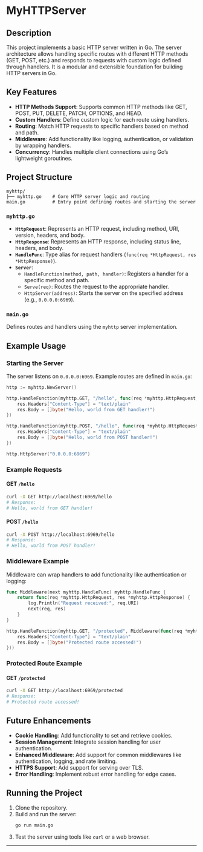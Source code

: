 # MyHTTPServer

## Description
This project implements a basic HTTP server written in Go. The server architecture allows handling specific routes with different HTTP methods (GET, POST, etc.) and responds to requests with custom logic defined through handlers. It is a modular and extensible foundation for building HTTP servers in Go.

## Key Features
- **HTTP Methods Support**: Supports common HTTP methods like GET, POST, PUT, DELETE, PATCH, OPTIONS, and HEAD.
- **Custom Handlers**: Define custom logic for each route using handlers.
- **Routing**: Match HTTP requests to specific handlers based on method and path.
- **Middleware**: Add functionality like logging, authentication, or validation by wrapping handlers.
- **Concurrency**: Handles multiple client connections using Go’s lightweight goroutines.

## Project Structure
```
myhttp/
├── myhttp.go    # Core HTTP server logic and routing
main.go          # Entry point defining routes and starting the server
```

### `myhttp.go`
- **`HttpRequest`**: Represents an HTTP request, including method, URI, version, headers, and body.
- **`HttpResponse`**: Represents an HTTP response, including status line, headers, and body.
- **`HandleFunc`**: Type alias for request handlers (`func(req *HttpRequest, res *HttpResponse)`).
- **`Server`**:
  - `HandleFunction(method, path, handler)`: Registers a handler for a specific method and path.
  - `Serve(req)`: Routes the request to the appropriate handler.
  - `HttpServer(address)`: Starts the server on the specified address (e.g., `0.0.0.0:6969`).

### `main.go`
Defines routes and handlers using the `myhttp` server implementation.

## Example Usage
### Starting the Server
The server listens on `0.0.0.0:6969`. Example routes are defined in `main.go`:
```go
http := myhttp.NewServer()

http.HandleFunction(myhttp.GET, "/hello", func(req *myhttp.HttpRequest, res *myhttp.HttpResponse) {
    res.Headers["Content-Type"] = "text/plain"
    res.Body = []byte("Hello, world from GET handler!")
})

http.HandleFunction(myhttp.POST, "/hello", func(req *myhttp.HttpRequest, res *myhttp.HttpResponse) {
    res.Headers["Content-Type"] = "text/plain"
    res.Body = []byte("Hello, world from POST handler!")
})

http.HttpServer("0.0.0.0:6969")
```

### Example Requests
#### GET `/hello`
```bash
curl -X GET http://localhost:6969/hello
# Response:
# Hello, world from GET handler!
```

#### POST `/hello`
```bash
curl -X POST http://localhost:6969/hello
# Response:
# Hello, world from POST handler!
```

### Middleware Example
Middleware can wrap handlers to add functionality like authentication or logging:
```go
func Middleware(next myhttp.HandleFunc) myhttp.HandleFunc {
    return func(req *myhttp.HttpRequest, res *myhttp.HttpResponse) {
        log.Println("Request received:", req.URI)
        next(req, res)
    }
}

http.HandleFunction(myhttp.GET, "/protected", Middleware(func(req *myhttp.HttpRequest, res *myhttp.HttpResponse) {
    res.Headers["Content-Type"] = "text/plain"
    res.Body = []byte("Protected route accessed!")
}))
```

### Protected Route Example
#### GET `/protected`
```bash
curl -X GET http://localhost:6969/protected
# Response:
# Protected route accessed!
```

## Future Enhancements
- **Cookie Handling**: Add functionality to set and retrieve cookies.
- **Session Management**: Integrate session handling for user authentication.
- **Enhanced Middleware**: Add support for common middlewares like authentication, logging, and rate limiting.
- **HTTPS Support**: Add support for serving over TLS.
- **Error Handling**: Implement robust error handling for edge cases.

## Running the Project
1. Clone the repository.
2. Build and run the server:
   ```bash
   go run main.go
   ```
3. Test the server using tools like `curl` or a web browser.

---

